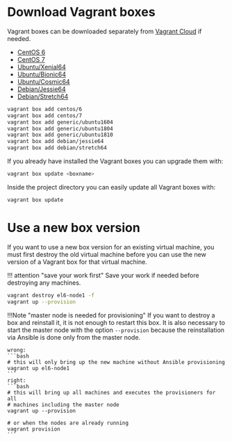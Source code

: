 # Download Vagrant boxes

Vagrant boxes can be downloaded separately from
[Vagrant Cloud](https://app.vagrantup.com/) if needed.

- [CentOS 6](https://app.vagrantup.com/centos/boxes/6 "CentOS 6")
- [CentOS 7](https://app.vagrantup.com/centos/boxes/7 "CentOS 7")
- [Ubuntu/Xenial64](https://app.vagrantup.com/generic/boxes/ubuntu1604 "Ubuntu Xenial Xerus")
- [Ubuntu/Bionic64](https://app.vagrantup.com/generic/boxes/ubuntu1804 "Ubuntu Bionic Beaver")
- [Ubuntu/Cosmic64](https://app.vagrantup.com/generic/boxes/ubuntu1810 "Ubuntu Cosmic Cuttlefish")
- [Debian/Jessie64](https://app.vagrantup.com/debian/boxes/jessie64 "Debian Jessie")
- [Debian/Stretch64](https://app.vagrantup.com/debian/boxes/stretch64 "Debian Stretch")

```bash
vagrant box add centos/6
vagrant box add centos/7
vagrant box add generic/ubuntu1604
vagrant box add generic/ubuntu1804
vagrant box add generic/ubuntu1810
vagrant box add debian/jessie64
vagrant box add debian/stretch64
```

If you already have installed the Vagrant boxes you can upgrade them with:

```bash
vagrant box update <boxname>
```

Inside the project directory you can easily update all Vagrant boxes with:
```bash
vagrant box update
```

# Use a new box version

If you want to use a new box version for an existing virtual machine, you must
first destroy the old virtual machine before you can use the new version of a
Vagrant box for that virtual machine.

!!! attention "save your work first"
    Save your work if needed before destroying any machines.


```bash
vagrant destroy el6-node1 -f
vagrant up --provision
```

!!!Note "master node is needed for provisioning"
    If you want to destroy a box and reinstall it, it is not enough to restart
    this box. It is also necessary to start the master node with the option
    `--provision` because the reinstallation via Ansible is done only from
    the master node.

    wrong:
    ```bash
    # this will only bring up the new machine without Ansible provisioning
    vagrant up el6-node1
    ```
    right:
    ```bash
    # this will bring up all machines and executes the provisioners for all
    # machines including the master node
    vagrant up --provision
    
    # or when the nodes are already running
    vagrant provision
    ```

